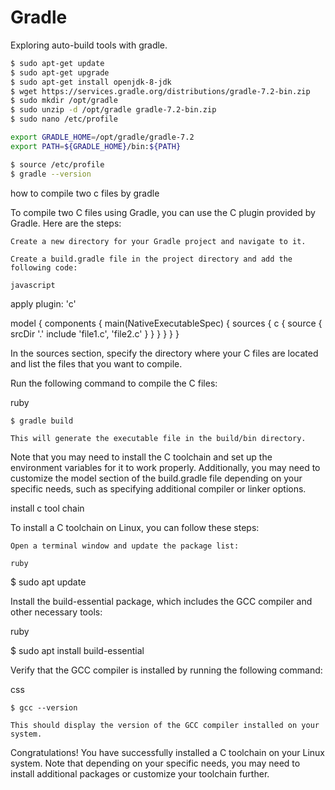 # Gradle
Exploring auto-build tools with gradle.
```bash
$ sudo apt-get update
$ sudo apt-get upgrade
$ sudo apt-get install openjdk-8-jdk
$ wget https://services.gradle.org/distributions/gradle-7.2-bin.zip
$ sudo mkdir /opt/gradle
$ sudo unzip -d /opt/gradle gradle-7.2-bin.zip
$ sudo nano /etc/profile

export GRADLE_HOME=/opt/gradle/gradle-7.2
export PATH=${GRADLE_HOME}/bin:${PATH}

$ source /etc/profile
$ gradle --version
```
how to compile two c files by gradle

To compile two C files using Gradle, you can use the C plugin provided by Gradle. Here are the steps:

    Create a new directory for your Gradle project and navigate to it.

    Create a build.gradle file in the project directory and add the following code:

    javascript

apply plugin: 'c'

model {
    components {
        main(NativeExecutableSpec) {
            sources {
                c {
                    source {
                        srcDir '.'
                        include 'file1.c', 'file2.c'
                    }
                }
            }
        }
    }
}

In the sources section, specify the directory where your C files are located and list the files that you want to compile.

Run the following command to compile the C files:

ruby

    $ gradle build

    This will generate the executable file in the build/bin directory.

Note that you may need to install the C toolchain and set up the environment variables for it to work properly. Additionally, you may need to customize the model section of the build.gradle file depending on your specific needs, such as specifying additional compiler or linker options.

install c tool chain

To install a C toolchain on Linux, you can follow these steps:

    Open a terminal window and update the package list:

    ruby

$ sudo apt update

Install the build-essential package, which includes the GCC compiler and other necessary tools:

ruby

$ sudo apt install build-essential

Verify that the GCC compiler is installed by running the following command:

css

    $ gcc --version

    This should display the version of the GCC compiler installed on your system.

Congratulations! You have successfully installed a C toolchain on your Linux system. Note that depending on your specific needs, you may need to install additional packages or customize your toolchain further.
